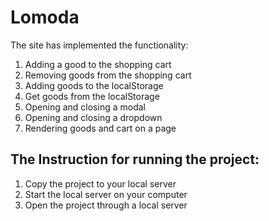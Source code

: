 # Lomoda
The site has implemented the functionality:
1) Adding a good to the shopping cart
2) Removing goods from the shopping cart
3) Adding goods to the localStorage
4) Get goods from the localStorage
5) Opening and closing a modal
6) Opening and closing a dropdown
7) Rendering goods and cart on a page

## The Instruction for running the project:
1) Сopy the project to your local server
2) Start the local server on your computer
3) Open the project through a local server
